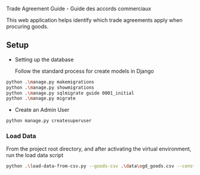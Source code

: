 Trade Agreement Guide - Guide des accords commerciaux

This web application helps identify which trade agreements apply when 
procuring goods.

## Setup ##

+ Setting up the database

  Follow the standard process for create models in Django 
```bash
python .\manage.py makemigrations
python .\manage.py showmigrations
python .\manage.py sqlmigrate guide 0001_initial
python .\manage.py migrate
```

+ Create an Admin User

```bash
python manage.py createsuperuser
```

### Load Data ###

From the project root directory, and after activating the virtual environment, run the
load data script
```bash
python .\load-data-from-csv.py --goods-csv .\data\ogd_goods.csv --construction-csv .\data\construction.csv --services-csv .\data\ogd_services.csv  --exceptions-csv .\data\exceptions.csv --threshold-csv .\data\thresholds.csv
```

